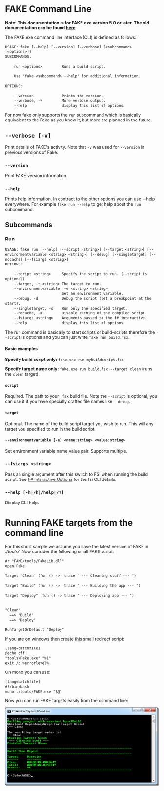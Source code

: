 # FAKE Command Line

**Note:  This documentation is for FAKE.exe version 5.0 or later. The old documentation can be found [here](legacy_commandline.html)**


The FAKE.exe command line interface (CLI) is defined as follows:`

```
USAGE: fake [--help] [--version] [--verbose] [<subcommand> [<options>]]
SUBCOMMANDS:

    run <options>         Runs a build script.

    Use 'fake <subcommand> --help' for additional information.

OPTIONS:

    --version             Prints the version.
    --verbose, -v         More verbose output.
    --help                display this list of options.
```

For now fake only supports the `run` subcommand which is basically equivalent to the Fake as you know it, but more are planned in the future.

## `--verbose [-v]`

Print details of FAKE's activity. Note that `-v` was used for `--version` in previous versions of Fake.

### `--version`

Print FAKE version information.

### `--help`

Prints help information. In contract to the other options you can use --help everywhere.
For example `fake run --help` to get help about the `run` subcommand.

## Subcommands

### Run

```
USAGE: fake run [--help] [--script <string>] [--target <string>] [--environmentvariable <string> <string>] [--debug] [--singletarget] [--nocache] [--fsiargs <string>]
OPTIONS:

    --script <string>     Specify the script to run. (--script is optional)
    --target, -t <string> The target to run.
    --environmentvariable, -e <string> <string>
                          Set an environment variable.
    --debug, -d           Debug the script (set a breakpoint at the start).
    --singletarget, -s    Run only the specified target.
    --nocache, -n         Disable caching of the compiled script.
    --fsiargs <string>    Arguments passed to the f# interactive.
    --help                display this list of options.
```

The run command is basically to start scripts or build-scripts therefore the `--script` is optional and you can just write `fake run build.fsx`.

#### Basic examples

**Specify build script only:** `fake.exe run mybuildscript.fsx`

**Specify target name only:** `fake.exe run build.fsx --target clean` (runs the `clean` target).

#### `script`

Required. The path to your `.fsx` build file. Note the `--script` is optional, you can use it if you have specially crafted file names like `--debug`.

#### `target`

Optional.  The name of the build script target you wish to run.  This will any target you specified to run in the build script.  

#### `--environmentvariable [-e] <name:string> <value:string>`

Set environment variable name value pair. Supports multiple. 
                                                   
### `--fsiargs <string>`

Pass an single argument after this switch to FSI when running the build script.  See [F# Interactive Options](http://msdn.microsoft.com/en-us/library/dd233172.aspx) for the fsi CLI details.

### `--help [-h|/h|/help|/?]`

Display CLI help.
                                                                                                         


# Running FAKE targets from the command line

For this short sample we assume you have the latest version of FAKE in *./tools/*. Now consider the following small FAKE script:

	#r "FAKE/tools/FakeLib.dll"
	open Fake 
 
	Target "Clean" (fun () ->  trace " --- Cleaning stuff --- ")
 
	Target "Build" (fun () ->  trace " --- Building the app --- ")
 
	Target "Deploy" (fun () -> trace " --- Deploying app --- ")
 
 
	"Clean"
	  ==> "Build"
	  ==> "Deploy"
 
	RunTargetOrDefault "Deploy"

If you are on windows then create this small redirect script:

	[lang=batchfile]
	@echo off
	"tools\Fake.exe" "%1"
	exit /b %errorlevel%

On mono you can use:

	[lang=batchfile]
	#!/bin/bash
    mono ./tools/FAKE.exe "$@"

Now you can run FAKE targets easily from the command line:

![alt text](pics/commandline/cmd.png "Running FAKE from cmd")

